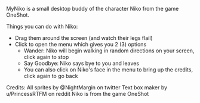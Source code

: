 MyNiko is a small desktop buddy of the character Niko from the game OneShot.

Things you can do with Niko:
- Drag them around the screen (and watch their legs flail)
- Click to open the menu which gives you 2 (3) options
  - Wander: Niko will begin walking in random directions on your screen, click again to stop
  - Say Goodbye: Niko says bye to you and leaves
  - You can also click on Niko's face in the menu to bring up the credits, click again to go back

Credits:
All sprites by @NightMargin on twitter
Text box maker by u/PrincessRTFM on reddit
Niko is from the game OneShot

